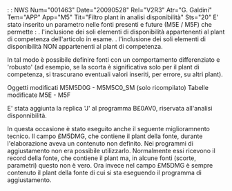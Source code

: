  :  : NWS Num="001463" Date="20090528" Rel="V2R3" Atr="G. Galdini" Tem="APP" App="M5" Tit="Filtro plant in analisi disponibilità" Sts="20"
E' stato inserito un parametro nelle fonti presenti e future (M5E / M5F) che permette : 
. l'inclusione dei soli elementi di disponibilità appartenenti al plant di competenza dell'articolo
in esame.
. l'inclusione dei soli elementi di disponibilità NON appartenenti al plant di competenza.

In tal modo è possibile definire fonti con un comportamento differenziato e 'robusto' (ad esempio,
se la scorta è significativa solo per il plant di competenza, si trascurano eventuali valori inseriti, per errore, su altri plant).

Oggetti modificati
M5M5D0G - M5M5C0_SM (solo ricompilato)
Tabelle modificate
M5E - M5F

E' stata aggiunta la replica 'J' al programma B£0AV0, riservata all'analisi disponnibilità.

In questa occasione è stato eseguito anche il seguente miglioramnento tecnico.
Il campo £M5DMG, che contiene il plant della fonte, durante l'elaborazione aveva un contenuto non definito. Nei programmi di aggiustamento non era possibile utilizzarlo. Normalmente essi ricevono il record della fonte, che contiene il plant ma, in alcune fonti (scorte, parametri) questo non è vero.
Ora invece nel campo £M5DMG è sempre contenuto il plant della fonte di cui si sta eseguendo il programma di aggiustamento.
